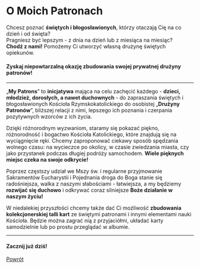 # O Moich Patronach

Chcesz poznać **świętych i błogosławionych**, którzy otaczają Cię na co dzień i od święta?  
Pragniesz być lepszym - z dnia na dzień lub z miesiąca na miesiąc?  
**Chodź z nami!** Pomożemy Ci utworzyć własną drużynę świętych opiekunów.  
#### Zyskaj niepowtarzalną okazję zbudowania swojej prywatnej **drużyny patronów**!

---
„**My Patrons**” to **inicjatywa** mająca na celu zachęcić każdego - **dzieci, młodzież, dorosłych, a nawet duchownych** - do zapraszania świętych i błogosławionych Kościoła Rzymskokatolickiego do osobistej „**Drużyny Patronów**”, bliższej relacji z nimi, lepszego ich poznania i czerpania pozytywnych wzorców z ich życia.

Dzięki różnorodnym wyzwaniom, staramy się pokazać piękno, różnorodność i bogactwo Kościoła Katolickiego, które znajdują się na wyciągnięcie ręki. Chcemy zaproponować ciekawy sposób spędzania wolnego czasu: na wycieczce po okolicy, w czasie zwiedzania miasta, czy jako przystanek podczas długiej podróży samochodem. **Wiele pięknych miejsc czeka na swoje odkrycie!**

Poprzez częstszy udział we Mszy św. i regularne przyjmowanie Sakramentów Eucharystii i Pojednania droga do Boga stanie się radośniejsza, walka z naszymi słabościami - łatwiejsza, a my będziemy **rozwijać się duchowo** i odkrywać coraz silniejsze **Boże działanie w naszym życiu!**

W niedalekiej przyszłości chcemy także dać Ci możliwość **zbudowania kolekcjonerskiej talli kart** ze świętymi patronami i innymi elementami nauki Kościoła. Będzie można zagrać nią z przyjaciółmi, układać karty samodzielnie lub po prostu przeglądać w albumie.

---
#### Zacznij już dziś!

[Powrót](index.md)
